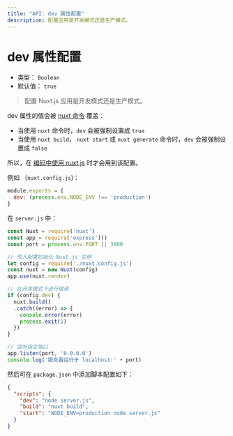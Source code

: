 ```yaml
---
title: "API: dev 属性配置"
description: 配置应用是开发模式还是生产模式。
---
```


# dev 属性配置

- 类型： `Boolean`
- 默认值： `true`

> 配置 Nuxt.js 应用是开发模式还是生产模式。

dev 属性的值会被 [nuxt 命令](/guide/commands) 覆盖：
- 当使用 `nuxt` 命令时，`dev` 会被强制设置成 `true`
- 当使用 `nuxt build`， `nuxt start` 或 `nuxt generate` 命令时，`dev` 会被强制设置成 `false`

所以，在 [编码中使用 nuxt.js](/api/nuxt) 时才会用到该配置。

例如 （`nuxt.config.js`)：
```js
module.exports = {
  dev: (process.env.NODE_ENV !== 'production')
}
```

在 `server.js` 中：
```js
const Nuxt = require('nuxt')
const app = require('express')()
const port = process.env.PORT || 3000

// 传入配置初始化 Nuxt.js 实例
let config = require('./nuxt.config.js')
const nuxt = new Nuxt(config)
app.use(nuxt.render)

// 在开发模式下进行编译
if (config.dev) {
  nuxt.build()
  .catch((error) => {
    console.error(error)
    process.exit(1)
  })
}

// 监听指定端口
app.listen(port, '0.0.0.0')
console.log('服务器运行于 localhost:' + port)
```

然后可在 `package.json` 中添加脚本配置如下：
```json
{
  "scripts": {
    "dev": "node server.js",
    "build": "nuxt build",
    "start": "NODE_ENV=production node server.js"
  }
}
```
